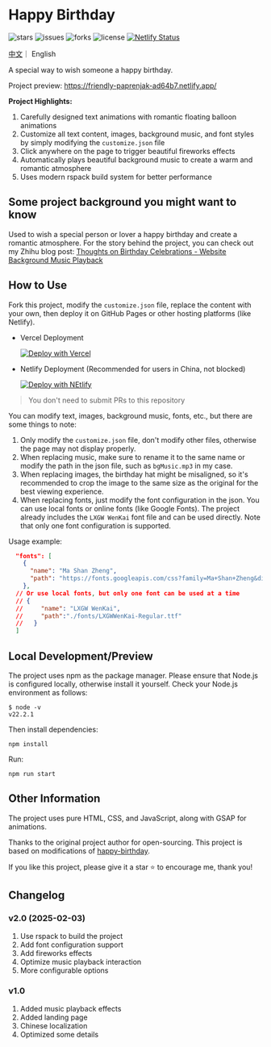 # Happy Birthday

<p>
<img src="https://img.shields.io/github/stars/abandon888/HappyBirthday" alt="stars" />
<img src="https://img.shields.io/github/issues/abandon888/HappyBirthday" alt="issues" />
<img src="https://img.shields.io/github/forks/abandon888/HappyBirthday" alt="forks" />
<img src="https://img.shields.io/github/license/abandon888/HappyBirthday" alt="license" />
<a href="https://app.netlify.com/sites/friendly-paprenjak-ad64b7/deploys"><img src="https://api.netlify.com/api/v1/badges/39d29171-f3b1-4172-932e-1f657058303a/deploy-status" alt="Netlify Status" /></a>
</p>

[中文](./README_EN.md)｜ English

A special way to wish someone a happy birthday.

Project preview: <https://friendly-paprenjak-ad64b7.netlify.app/>

**Project Highlights:**

1. Carefully designed text animations with romantic floating balloon animations
2. Customize all text content, images, background music, and font styles by simply modifying the `customize.json` file
3. Click anywhere on the page to trigger beautiful fireworks effects
4. Automatically plays beautiful background music to create a warm and romantic atmosphere
5. Uses modern rspack build system for better performance

## Some project background you might want to know

Used to wish a special person or lover a happy birthday and create a romantic atmosphere. For the story behind the project, you can check out my Zhihu blog post: [Thoughts on Birthday Celebrations - Website Background Music Playback](https://zhuanlan.zhihu.com/p/677636150)

## How to Use

Fork this project, modify the `customize.json` file, replace the content with your own, then deploy it on GitHub Pages or other hosting platforms (like Netlify).

- Vercel Deployment

  [![Deploy with Vercel](https://vercel.com/button)](https://vercel.com/new/clone?repository-url=https%3A%2F%2Fgithub.com%2Fabandon888%2FHappyBirthday&project-name=happy-birthday)

- Netlify Deployment (Recommended for users in China, not blocked)

  [![Deploy with NEtlify](https://www.netlify.com/img/deploy/button.svg)](https://app.netlify.com/start/deploy?repository=https://github.com/abandon888/HappyBirthday)

> You don't need to submit PRs to this repository

You can modify text, images, background music, fonts, etc., but there are some things to note:

1. Only modify the `customize.json` file, don't modify other files, otherwise the page may not display properly.
2. When replacing music, make sure to rename it to the same name or modify the path in the json file, such as `bgMusic.mp3` in my case.
3. When replacing images, the birthday hat might be misaligned, so it's recommended to crop the image to the same size as the original for the best viewing experience.
4. When replacing fonts, just modify the font configuration in the json. You can use local fonts or online fonts (like Google Fonts). The project already includes the `LXGW WenKai` font file and can be used directly. Note that only one font configuration is supported.

Usage example:

```json
  "fonts": [
    {
      "name": "Ma Shan Zheng",
      "path": "https://fonts.googleapis.com/css?family=Ma+Shan+Zheng&display=swap"
    },
  // Or use local fonts, but only one font can be used at a time
  // {
  //     "name": "LXGW WenKai",
  //     "path":"./fonts/LXGWWenKai-Regular.ttf"
  //   }
  ]
```

## Local Development/Preview

The project uses npm as the package manager. Please ensure that Node.js is configured locally, otherwise install it yourself. Check your Node.js environment as follows:

```
$ node -v
v22.2.1
```

Then install dependencies:

```
npm install
```

Run:

```
npm run start
```

## Other Information

The project uses pure HTML, CSS, and JavaScript, along with GSAP for animations.

Thanks to the original project author for open-sourcing. This project is based on modifications of [happy-birthday](https://github.com/faahim/happy-birthday).

If you like this project, please give it a star ⭐ to encourage me, thank you!

## Changelog

### v2.0 (2025-02-03)

1. Use rspack to build the project
2. Add font configuration support
3. Add fireworks effects
4. Optimize music playback interaction
5. More configurable options

### v1.0

1. Added music playback effects
2. Added landing page
3. Chinese localization
4. Optimized some details
